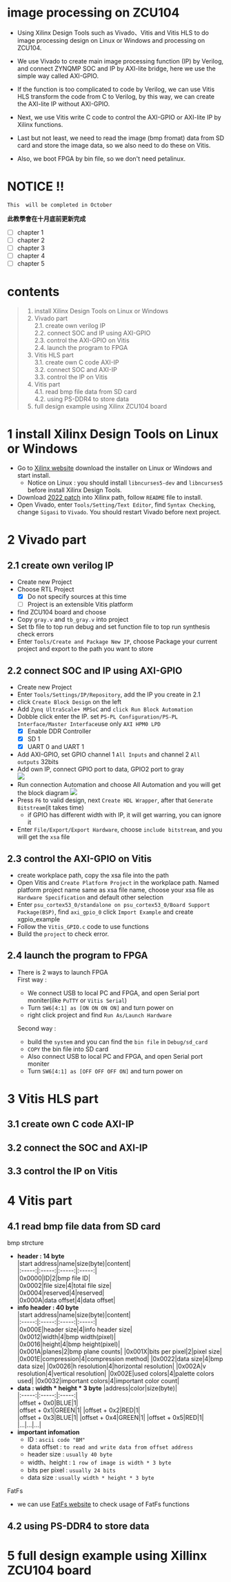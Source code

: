 # image processing on ZCU104
* Using Xilinx Design Tools such as Vivado、Vitis and Vitis HLS to do image processing design on Linux or Windows and processing on ZCU104.  

* We use Vivado to create main image processing function (IP) by Verilog, and connect ZYNQMP SOC and IP by AXI-lite bridge, here we use the simple way called AXI-GPIO.  

* If the function is too complicated to code by Verilog, we can use Vitis HLS transform the code from C to Verilog, by this way, we can create the AXI-lite IP without AXI-GPIO.  

* Next, we use Vitis write C code to control the AXI-GPIO or AXI-lite IP by Xilinx functions.  

* Last but not least, we need to read the image (bmp fromat) data from SD card and store the image data, so we also need to do these on Vitis.  

* Also, we boot FPGA by bin file, so we don't need petalinux.

# NOTICE !!
	This  will be completed in October
**此教學會在十月底前更新完成**
- [ ] chapter 1  
- [ ] chapter 2  
- [ ] chapter 3  
- [ ] chapter 4  
- [ ] chapter 5
# contents
> 1. install Xilinx Design Tools on Linux or Windows  
> 2. Vivado part  
	2.1. create own verilog IP  
	2.2. connect SOC and IP using AXI-GPIO  
	2.3. control the AXI-GPIO on Vitis  
	2.4. launch the program to FPGA  
> 3. Vitis HLS part  
	3.1. create own C code AXI-IP  
	3.2. connect SOC and AXI-IP  
	3.3. control the IP on Vitis
> 4. Vitis part  
	4.1. read bmp file data from SD card  
	4.2. using PS-DDR4 to store data
> 5. full design example using Xilinx ZCU104 board
# 1 install Xilinx Design Tools on Linux or Windows
* Go to [Xilinx website](https://www.xilinx.com/support/download/index.html/content/xilinx/en/downloadNav/vivado-design-tools.html) download the installer on Linux or Windows and start install.  
	* Notice on Linux : you should install `libncurses5-dev` and `libncurses5` before install Xilinx Design Tools.  
* Download [2022 patch](https://support.xilinx.com/s/article/76960?language=en_US) into Xilinx path, follow `README` file to install.  
* Open Vivado, enter `Tools/Setting/Text Editor`, find `Syntax Checking`, change `Sigasi` to `Vivado`. You should restart Vivado before next project.  
# 2 Vivado part
## 2.1 create own verilog IP
* Create new Project
* Choose RTL Project
	- [x] Do not specify sources at this time  
	- [ ] Project is an extensible Vitis platform  
* find ZCU104 board and choose  
* Copy `gray.v` and `tb_gray.v` into project  
* Set tb file to top run debug and set function file to top run synthesis check errors  
* Enter `Tools/Create and Package New IP`, choose Package your current project and export to the path you want to store  
## 2.2 connect SOC and IP using AXI-GPIO
* Create new Project  
* Enter `Tools/Settings/IP/Repository`, add the IP you create in 2.1  
* click `Create Block Design` on the left  
* Add `Zynq UltraScale+ MPSoC` and `click Run Block Automation`  
* Dobble click enter the IP. set `PS-PL Configuration/PS-PL Interface/Master Interface`use only `AXI HPM0 LPD`  
	- [x] Enable DDR Controller
	- [x] SD 1
	- [x] UART 0 and UART 1  
* Add AXI-GPIO, set GPIO channel 1 `All Inputs` and channel 2 `All outputs` 32bits  
* Add own IP, connect GPIO port to data, GPIO2 port to gray  
![](https://i.imgur.com/KvxdGvf.png)  
* Run connection Automation and choose All Automation and you will get the block diagram 
![](https://i.imgur.com/Nec4hjA.png)  
* Press `F6` to valid design, next `Create HDL Wrapper`, after that `Generate Bitstream`(it takes time)  
	* if GPIO has different width with IP, it will get warring, you can ignore it  
* Enter `File/Export/Export Hardware`, choose `include bitstream`, and you will get the `xsa` file  
## 2.3 control the AXI-GPIO on Vitis
* create workplace path, copy the xsa file into the path  
* Open Vitis and `Create Platform Project` in the workplace path. Named platform project name same as xsa file name, choose your xsa file as `Hardware Specification` and default other selection  
* Enter `psu_cortex53_0/standalone on psu_cortex53_0/Board Support Package(BSP)`, find `axi_gpio_0` click `Import Example` and create xgpio_example  
* Follow the `Vitis_GPIO.c` code to use functions  
* Build the `project` to check error.
## 2.4 launch the program to FPGA
* There is 2 ways to launch FPGA  
	First way :  
	* We connect USB to local PC and FPGA, and open Serial port moniter(ilke `PuTTY` or `Vitis Serial`)  
	* Turn `SW6[4:1] as [ON ON ON ON]` and turn power on  
	* right click project and find `Run As/Launch Hardware`  

	Second way :
	* build the `system` and you can find the `bin file` in `Debug/sd_card`  
	* `COPY` the bin file into SD card  
	* Also connect USB to local PC and FPGA, and open Serial port moniter  
	* Turn `SW6[4:1] as [OFF OFF OFF ON]` and turn power on  
# 3 Vitis HLS part
## 3.1 create own C code AXI-IP
## 3.2 connect the SOC and AXI-IP
## 3.3 control the IP on Vitis
# 4 Vitis part
## 4.1 read bmp file data from SD card
bmp strcture  
* **header : 14 byte**  
	|start address|name|size(byte)|content|  
	|:-----:|:-----:|:-----:|:-----:|  
	|0x0000|ID|2|bmp file ID|  
	|0x0002|file size|4|total file size|  
	|0x0004|reserved|4|reserved|  
	|0x000A|data offset|4|data offset|  
* **info header : 40 byte**  
	|start address|name|size(byte)|content|  
	|:-----:|:-----:|:-----:|:-----:|  
	|0x000E|header size|4|info header size|  
	|0x0012|width|4|bmp width(pixel)|  
	|0x0016|height|4|bmp height(pixel)|  
	|0x001A|planes|2|bmp plane counts|
	|0x001X|bits per pixel|2|pixel size|
	|0x001E|compression|4|compression method|
	|0x0022|data size|4|bmp data size|
	|0x0026|h resolution|4|horizontal resolution|
	|0x002A|v resolution|4|vertical resolution|
	|0x002E|used colors|4|palette colors used|
	|0x0032|important colors|4|important color count|  
* **data : width * height * 3 byte**
	|address|color|size(byte)|  
	|:-----:|:-----:|:-----:|  
	|offset + 0x0|BLUE|1|  
	|offset + 0x1|GREEN|1|
	|offset + 0x2|RED|1|  
	|offset + 0x3|BLUE|1|
	|offset + 0x4|GREEN|1|
	|offset + 0x5|RED|1|
	|...|...|...|
* **important infomation**
	* ID : `ascii code "BM"`
	* data offset : `to read and write data from offset address`
	* header size : `usually 40 byte`
	* width、height : `1 row of image is width * 3 byte`
	* bits per pixel : `usually 24 bits`
	* data size : `usually width * height * 3 byte`  

FatFs  
* we can use [FatFs website](http://elm-chan.org/fsw/ff/00index_e.html) to check usage of FatFs functions  

## 4.2 using PS-DDR4 to store data
# 5 full design example using Xillinx ZCU104 board
